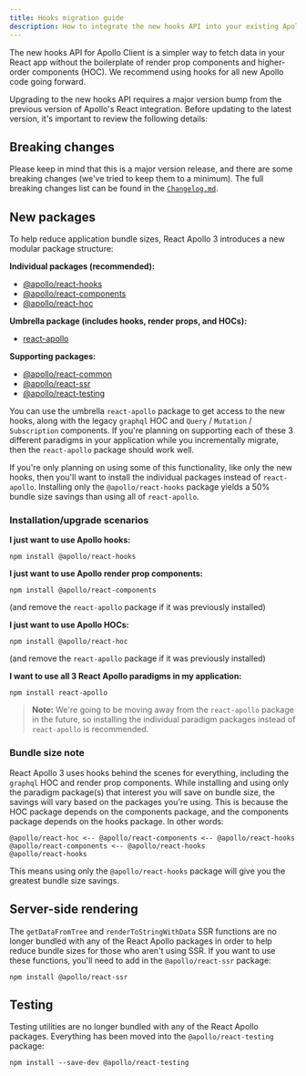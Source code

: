 ```yaml
---
title: Hooks migration guide
description: How to integrate the new hooks API into your existing Apollo app
---
```


The new hooks API for Apollo Client is a simpler way to fetch data in your React app without the boilerplate of render prop components and higher-order components (HOC). We recommend using hooks for all new Apollo code going forward.

Upgrading to the new hooks API requires a major version bump from the previous version of Apollo's React integration. Before updating to the latest version, it's important to review the following details:

## Breaking changes

Please keep in mind that this is a major version release, and there are some breaking changes (we've tried to keep them to a minimum). The full breaking changes list can be found in the [`Changelog.md`](https://github.com/apollographql/react-apollo/blob/master/Changelog.md#breaking-changes).

## New packages

To help reduce application bundle sizes, React Apollo 3 introduces a new modular package structure:

**Individual packages (recommended):**

- [@apollo/react-hooks](https://www.npmjs.com/package/@apollo/react-hooks)
- [@apollo/react-components](https://www.npmjs.com/package/@apollo/react-components)
- [@apollo/react-hoc](https://www.npmjs.com/package/@apollo/react-hoc)

**Umbrella package (includes hooks, render props, and HOCs):**

- [react-apollo](https://www.npmjs.com/package/react-apollo)

**Supporting packages:**

- [@apollo/react-common](https://www.npmjs.com/package/@apollo/react-common)
- [@apollo/react-ssr](https://www.npmjs.com/package/@apollo/react-ssr)
- [@apollo/react-testing](https://www.npmjs.com/package/@apollo/react-testing)

You can use the umbrella `react-apollo` package to get access to the new hooks, along with the legacy `graphql` HOC and `Query` / `Mutation` / `Subscription` components. If you're planning on supporting each of these 3 different paradigms in your application while you incrementally migrate, then the `react-apollo` package should work well.

If you're only planning on using some of this functionality, like only the new hooks, then you'll want to install the individual packages instead of `react-apollo`. Installing only the `@apollo/react-hooks` package yields a 50% bundle size savings than using all of `react-apollo`.

### Installation/upgrade scenarios

**I just want to use Apollo hooks:**

```
npm install @apollo/react-hooks
```

**I just want to use Apollo render prop components:**

```
npm install @apollo/react-components
```

(and remove the `react-apollo` package if it was previously installed)

**I just want to use Apollo HOCs:**

```
npm install @apollo/react-hoc
```

(and remove the `react-apollo` package if it was previously installed)

**I want to use all 3 React Apollo paradigms in my application:**

```
npm install react-apollo
```

> **Note:** We're going to be moving away from the `react-apollo` package in the future, so installing the individual paradigm packages instead of `react-apollo` is recommended.

### Bundle size note

React Apollo 3 uses hooks behind the scenes for everything, including the `graphql` HOC and render prop components. While installing and using only the paradigm package(s) that interest you will save on bundle size, the savings will vary based on the packages you're using. This is because the HOC package depends on the components package, and the components package depends on the hooks package. In other words:

```
@apollo/react-hoc <-- @apollo/react-components <-- @apollo/react-hooks
@apollo/react-components <-- @apollo/react-hooks
@apollo/react-hooks
```

This means using only the `@apollo/react-hooks` package will give you the greatest bundle size savings.

## Server-side rendering

The `getDataFromTree` and `renderToStringWithData` SSR functions are no longer bundled with any of the React Apollo packages in order to help reduce bundle sizes for those who aren't using SSR. If you want to use these functions, you'll need to add in the `@apollo/react-ssr` package:

```
npm install @apollo/react-ssr
```

## Testing

Testing utilities are no longer bundled with any of the React Apollo packages. Everything has been moved into the `@apollo/react-testing` package:

```
npm install --save-dev @apollo/react-testing
```
